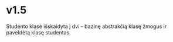 # v1.5

Studento klasė išskaidyta į dvi - bazinę abstrakčią klasę žmogus ir paveldėtą klasę studentas. 
